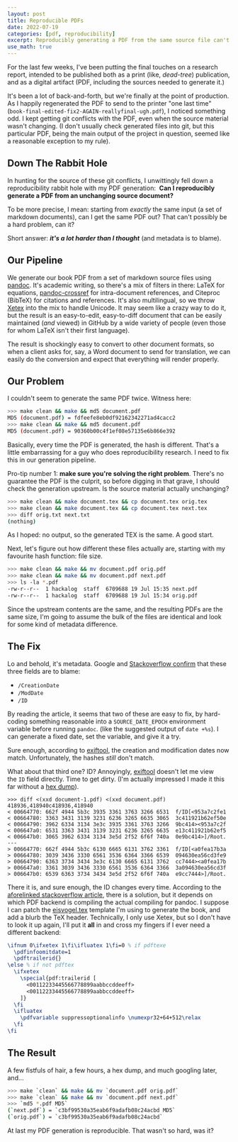 ```yaml
---
layout: post
title: Reproducible PDFs
date: 2022-07-19
categories: [pdf, reproducibility]
excerpt: Reproducibly generating a PDF from the same source file can't possibly be a hard problem, can it?
use_math: true
---
```


For the last few weeks, I've been putting the final touches on a research report, intended to be published both as a print (like, *dead-tree*) publication, and as a digital artifact (PDF, including the sources needed to generate it.)

It's been a lot of back-and-forth, but we're finally at the point of production. As I happily regenerated the PDF to send to the printer "one last time" (`book-final-edited-fix2-AGAIN-reallyfinal-ugh.pdf`), I noticed something odd. I kept getting git conflicts with the PDF, even when the source material wasn't changing. (I don't usually check generated files into git, but this particular PDF, being the main output of the project in question, seemed like a reasonable exception to my rule).

## Down The Rabbit Hole

In hunting for the source of these git conflicts,  I unwittingly fell down a reproducibility rabbit hole with my PDF generation:  **Can I reproducibly generate a PDF from an unchanging source document?**

To be more precise, I mean: starting from _exactly_ the same input (a set of markdown documents), can I get the same PDF out? That can't possibly be a hard problem, can it?

Short answer: _**it's a lot harder than I thought**_ (and metadata is to blame).

## Our Pipeline

We generate our book PDF from a set of markdown source files using [pandoc](https://pandoc.org/). It's academic writing, so there's a mix of filters in there: LaTeX for equations, [pandoc-crossref](https://github.com/lierdakil/pandoc-crossref) for intra-document references, and Citeproc (BibTeX) for citations and references. It's also multilingual, so we throw [Xetex](https://tug.org/xetex/) into the mix to handle Unicode. It may seem like a crazy way to do it, but the result is an easy-to-edit, easy-to-diff document that can be easily maintained (_and_ viewed) in GitHub by a wide variety of people (even those for whom LaTeX isn't their first language).

The result is shockingly easy to convert to other document formats, so when a client asks for, say, a Word document to send for translation, we can easily do the conversion and expect that everything will render properly.

## Our Problem

I couldn't seem to generate the same PDF twice. Witness here:
```bash
>>> make clean && make && md5 document.pdf
MD5 (document.pdf) = fdfeefe8eb0df92162342271ad4cacc2
>>> make clean && make && md5 document.pdf
MD5 (document.pdf) = 90360b00c4f1ef08e57135e6b866e392
```
Basically, every time the PDF is generated, the hash is different. That's a little embarrassing for a guy who does reproducibility research. I need to fix this in our generation pipeline.

Pro-tip number 1: **make sure you're solving the right problem**. There's no guarantee the PDF is the culprit, so before digging in that grave, I should check the generation upstream. Is the source material actually unchanging?
```bash
>>> make clean && make document.tex && cp document.tex orig.tex
>>> make clean && make document.tex && cp document.tex next.tex
>>> diff orig.txt next.txt
(nothing)
```

As I hoped: no output, so the generated TEX is the same. A good start.

Next, let's figure out how different these files actually are, starting with my favourite hash function: file size.

```bash
>>> make clean && make && mv document.pdf orig.pdf
>>> make clean && make && mv document.pdf next.pdf
>>> ls -la *.pdf
-rw-r--r--  1 hackalog  staff  6709688 19 Jul 15:35 next.pdf
-rw-r--r--  1 hackalog  staff  6709688 19 Jul 15:34 orig.pdf
```

Since the upstream contents are the same, and the resulting PDFs are the same size, I'm going to assume the bulk of the files are identical and look for some kind of metadata difference.

## The Fix

Lo and behold, it's metadata. Google and [Stackoverflow confirm](https://tex.stackexchange.com/questions/229605/reproducible-latex-builds-compile-to-a-file-which-always-hashes-to-the-same-va) that these three fields are to blame:

-   `/CreationDate`
-   `/ModDate`
-   `/ID`

By reading the article, it seems that two of these are easy to fix, by hard-coding something reasonable into a `SOURCE_DATE_EPOCH` environment variable before running `pandoc`. (like the suggested output of `date +%s`). I can generate a fixed date, set the variable, and give it a try.

Sure enough, according to [exiftool](https://exiftool.org/), the creation and modification dates now match. Unfortunately, the hashes _still_ don't match.

What about that third one? ID? Annoyingly, [exiftool](https://exiftool.org/) doesn't let me view the `ID` field directly. Time to get dirty. (I'm actually impressed I made it this far without a [hex dump](https://github.com/vim/vim/blob/master/src/xxd/xxd.c)).
```
>>> diff <(xxd document-1.pdf) <(xxd document.pdf)
418936,418940c418936,418940
< 00664770: 662f 4944 5b3c 3935 3361 3763 3266 6531  f/ID[<953a7c2fe1
< 00664780: 3363 3431 3139 3231 6236 3265 6635 3065  3c411921b62ef50e
< 00664790: 3962 6334 3134 3e3c 3935 3361 3763 3266  9bc414><953a7c2f
< 006647a0: 6531 3363 3431 3139 3231 6236 3265 6635  e13c411921b62ef5
< 006647b0: 3065 3962 6334 3134 3e5d 2f52 6f6f 740a  0e9bc414>]/Root.
---
> 00664770: 662f 4944 5b3c 6130 6665 6131 3762 3361  f/ID[<a0fea17b3a
> 00664780: 3039 3436 3330 6561 3536 6364 3366 6539  094630ea56cd3fe9
> 00664790: 6363 3734 3434 3e3c 6130 6665 6131 3762  cc7444><a0fea17b
> 006647a0: 3361 3039 3436 3330 6561 3536 6364 3366  3a094630ea56cd3f
> 006647b0: 6539 6363 3734 3434 3e5d 2f52 6f6f 740a  e9cc7444>]/Root.
```

There it is, and sure enough, the ID changes every time. According to the [aforelinked stackoverflow article](https://tex.stackexchange.com/questions/229605/reproducible-latex-builds-compile-to-a-file-which-always-hashes-to-the-same-va), there is a solution, but it depends on which PDF backend is compiling the actual compiling for pandoc. I suppose I can patch the [eisvogel.tex](https://github.com/Wandmalfarbe/pandoc-latex-template) template I'm using to generate the book, and add a blurb the TeX header. Technically, I only use Xetex, but so I don't have to look it up again, I'll put it **all** in and cross my fingers if I ever need a different backend:
```tex
\ifnum 0\ifxetex 1\fi\ifluatex 1\fi=0 % if pdftexe
  \pdfinfoomitdate=1
  \pdftrailerid{}
\else % if not pdftex
  \ifxetex
    \special{pdf:trailerid [
      <00112233445566778899aabbccddeeff>
      <00112233445566778899aabbccddeeff>
    ]}
  \fi
  \ifluatex
    \pdfvariable suppressoptionalinfo \numexpr32+64+512\relax
  \fi
\fi
```

## The Result

A few fistfuls of hair, a few hours, a hex dump, and much googling later, and...

```bash
>>> make `clean` && make && mv `document.pdf orig.pdf`
>>> make `clean` && make && mv `document.pdf next.pdf`
>>> `md5 *.pdf MD5`
(`next.pdf`) = `c3bf99530a35eab6f9adafb08c24acbd MD5`
(`orig.pdf`) = `c3bf99530a35eab6f9adafb08c24acbd`
```

At last my PDF generation is reproducible. That wasn't so hard, was it?
